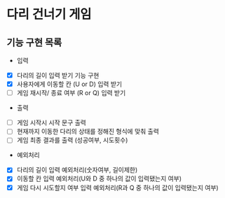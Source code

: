 # 다리 건너기 게임

##  기능 구현 목록

-  입력
- [x] 다리의 길이 입력 받기 기능 구현
- [x] 사용자에게 이동할 칸 (U or D) 입력 받기
- [ ] 게임 재시작/ 종료 여부 (R or Q) 입력 받기

- 출력
- [ ] 게임 시작시 시작 문구 출력
- [ ] 현재까지 이동한 다리의 상태를 정해진 형식에 맞춰 출력
- [ ] 게임 최종 결과를 출력 (성공여부, 시도횟수)

- 예외처리
- [x] 다리의 길이 입력 예외처리(숫자여부, 길이제한)
- [x] 이동할 칸 입력 예외처리(U와 D 중 하나의 값이 입력됐는지 여부)
- [x] 게임 다시 시도할지 여부 입력 예외처리(R과 Q 중 하나의 값이 입력됐는지 여부)
